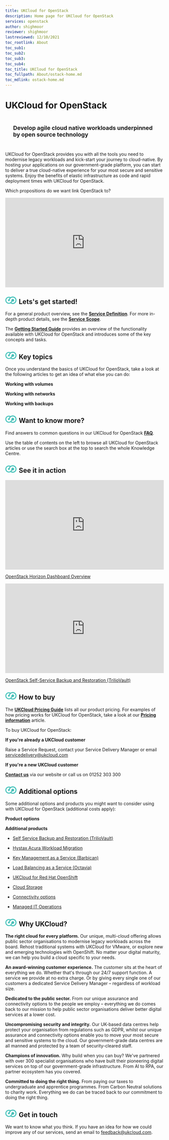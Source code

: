 ```yaml
---
title: UKCloud for OpenStack
description: Home page for UKCloud for OpenStack
services: openstack
author: shighmoor
reviewer: shighmoor
lastreviewed: 12/10/2021
toc_rootlink: About
toc_sub1: 
toc_sub2:
toc_sub3:
toc_sub4:
toc_title: UKCloud for OpenStack
toc_fullpath: About/ostack-home.md
toc_mdlink: ostack-home.md
---
```


# UKCloud for OpenStack

<!-- Tagline -->

<div class="row">
  <div class="col-md-12">
    <p class="text-center" style="padding:25px;font-size:18px"><strong>Develop agile cloud native workloads underpinned by open source technology</strong></p>
  </div>
</div>

<div class="row">
  <div class="col-md-8"> 
    <p>UKCloud for OpenStack provides you with all the tools you need to modernise legacy workloads and kick-start your journey to cloud-native. By hosting your applications on our government-grade platform, you can start to deliver a true cloud-native experience for your most secure and sensitive systems. Enjoy the benefits of elastic infrastructure as code and rapid deployment times with UKCloud for OpenStack.</p>
    <p>Which propositions do we want link OpenStack to?</p>
  </div>
  <div class="col-md-4">
    <div style="padding:56.25% 0 0 0;position:relative;">
      <iframe src="https://www.youtube.com/embed/KyL_yHNjkqI" style="position:absolute;top:0;left:0;width:100%;height:100%;"title="YouTube video player" frameborder="0" allow="accelerometer; autoplay; clipboard-write; encrypted-media; gyroscope; picture-in-picture" allowfullscreen></iframe>
    </div>
  </div>
</div>

<!-- Getting started information -->

<div class="row">
  <div class="col-md-12">
    <h2><img src="images/home-ukc-logo.png">Lets's get started!</h2>
  </div>
</div>

<div class="row">
  <div class="col-md-12">
    <p>For a general product overview, see the <a href="ostack-sd.md"><strong>Service Definition</strong></a>. For more in-depth product details, see the <a href="ostack-sco.md"><strong>Service Scope</strong></a>.</p>
    <p>The <a href="ostack-gs.md"><strong>Getting Started Guide</strong></a> provides an overview of the functionality available with UKCloud for OpenStack and introduces some of the key concepts and tasks.</p>
  </div>
</div>

<!-- Most important articles -->

<div class="row">
  <div class="col-md-12">
    <h2><img src="images/home-ukc-logo.png">Key topics</h2>
  </div>
</div>

<div class="row">
  <div class="col-md-12">
    <p>Once you understand the basics of UKCloud for OpenStack, take a look at the following articles to get an idea of what else you can do:</p>
  </div>
</div>

<div class="row">
  <div class="col-md-4">
    <p><strong>Working with volumes</strong></p>
  </div>
  <div class="col-md-4">
    <p><strong>Working with networks</strong></p>
  </div>
  <div class="col-md-4">
    <p><strong>Working with backups</strong></p>
  </div>
</div>

<!-- How to find more information -->

<div class="row">
  <div class="col-md-12">
    <h2><img src="images/home-ukc-logo.png">Want to know more?</h2>
  </div>
</div>

<div class="row">
  <div class="col-md-12">
    <p>Find answers to common questions in our UKCloud for OpenStack <a href="ostack-faq.md"><strong>FAQ</strong></a>.</p>
    <p>Use the table of contents on the left to browse all UKCloud for OpenStack articles or use the search box at the top to search the whole Knowledge Centre.</p>
  </div>
</div>

<!-- Videos -->

<div class="row">
  <div class="col-md-12">
    <h2><img src="images/home-ukc-logo.png">See it in action</h2>
  </div>
</div>

<div class="row">
  <div class="col-md-6">
    <div style="padding:56.25% 0 0 0;position:relative;">
      <iframe src="https://www.youtube.com/embed/XcQYz--CNiM" style="position:absolute;top:0;left:0;width:100%;height:100%;" frameborder="0" allow="accelerometer; autoplay; encrypted-media; gyroscope; picture-in-picture" allowfullscreen></iframe>
    </div>
    <p><a href="https://www.youtube.com/watch?v=XcQYz--CNiM">OpenStack Horizon Dashboard Overview</a></p>
  </div>
  <div class="col-md-6">
    <div style="padding:56.25% 0 0 0;position:relative;">
      <iframe src="https://www.youtube.com/embed/c471rZ2euHQ" style="position:absolute;top:0;left:0;width:100%;height:100%;" frameborder="0" allow="accelerometer; autoplay; encrypted-media; gyroscope; picture-in-picture" allowfullscreen></iframe>
    </div>  
    <p><a href="https://www.youtube.com/watch?v=c471rZ2euHQ">OpenStack Self-Service Backup and Restoration (TrilioVault)</a></p>
  </div>
</div>

<!-- Information about how to buy -->

<div class="row">
  <div class="col-md-12">
    <h2><img src="images/home-ukc-logo.png">How to buy</h2>
  </div>
</div>

<div class="row">
  <div class="col-md-12">
    <p>The <a href="https://ukcloud.com/pricing-guide"><strong>UKCloud Pricing Guide</strong></a> lists all our product pricing. For examples of how pricing works for UKCloud for OpenStack, take a look at our <a href="ostack-ref-pricing.md"><strong>Pricing information</strong></a> article.</p>
    <p>To buy UKCloud for OpenStack:</p>
  </div>
</div>

<div class="row">
  <div class="col-md-6">
    <p><strong>If you're already a UKCloud customer</strong></p>
    <p>Raise a Service Request, contact your Service Delivery Manager or email <a href="mailto:servicedelivery@ukcloud.com">servicedelivery@ukcloud.com</a></p>
  </div>
  <div class="col-md-6">
    <p><strong>If you're a new UKCloud customer</strong></p>
    <p><a href="https://ukcloud.com/contact/"><strong>Contact us</strong></a> via our website or call us on 01252 303 300</p>
  </div>
</div>

<!-- Other products that add value -->

<div class="row">
  <div class="col-md-12">
    <h2><img src="images/home-ukc-logo.png">Additional options</h2>
  </div>
</div>

<div class="row">
  <div class="col-md-12">
    <p>Some additional options and products you might want to consider using with UKCloud for OpenStack (additional costs apply):</p>
  </div>
</div>

<div class="row">
  <div class="col-md-6">
    <p><strong>Product options</strong></p>
  </div>
  <div class="col-md-6">
    <p><strong>Additional products</strong></p>
  </div>
</div>

<div class="row">
  <div class="col-md-6">
    <ul>
      <li><p><a href="ostack-sco-triliovault.md">Self Service Backup and Restoration (TrilioVault)</a></p></li>
      <li><p><a href="ostack-sco-hystax.md">Hystax Acura Workload Migration</a></p></li>
      <li><p><a href="ostack-how-use-barbican.md">Key Management as a Service (Barbican)</a></p></li>
      <li><p><a href="ostack-how-use-octavia.md">Load Balancing as a Service (Octavia)</a></p></li>
    </ul>
  </div>
  <div class="col-md-6">
    <ul>
      <li><p><a href="../openshift/oshift-sd.md">UKCloud for Red Hat OpenShift</a></p></li>
      <li><p><a href="../cloud-storage/cs-sd.md">Cloud Storage</a></p></li>
      <li><p><a href="../connectivity/conn-faq.md">Connectivity options</a></p></li>
      <li><p><a href="../managed-operations/man-sd-managed-it-ops.md">Managed IT Operations</a></p></li>
    </ul>
  </div>
</div>

<!-- Why UKCloud -->

<div class="row">
  <div class="col-md-12">
    <h2><img src="images/home-ukc-logo.png">Why UKCloud?</h2>
  </div>
</div>

<div class="row">
  <div class="col-md-4">
    <p><strong>The right cloud for every platform.</strong> Our unique, multi-cloud offering allows public sector organisations to modernise legacy workloads across the board. Rehost traditional systems with UKCloud for VMware, or explore new and emerging technologies with OpenShift. No matter your digital maturity, we can help you build a cloud specific to your needs.</p>
  </div>
  <div class="col-md-4">
    <p><strong>An award-winning customer experience.</strong> The customer sits at the heart of everything we do. Whether that's through our 24/7 support function. A service we provide at no extra charge. Or by giving every single one of our customers a dedicated Service Delivery Manager – regardless of workload size.</p>
  </div>
  <div class="col-md-4">
    <p><strong>Dedicated to the public sector.</strong> From our unique assurance and connectivity options to the people we employ &ndash; everything we do comes back to our mission to help public sector organisations deliver better digital services at a lower cost.</p>
  </div>
</div>

<div class="row">
  <div class="col-md-4">
    <p><strong>Uncompromising security and integrity.</strong> Our UK-based data centres help protect your organisation from regulations such as GDPR, whilst our unique assurance and connectivity options enable you to move your most secure and sensitive systems to the cloud. Our government-grade data centres are all manned and protected by a team of security-cleared staff.</p>
  </div>
  <div class="col-md-4">
    <p><strong>Champions of innovation.</strong> Why build when you can buy? We've partnered with over 300 specialist organisations who have built their pioneering digital services on top of our government-grade infrastructure. From AI to RPA, our partner ecosystem has you covered.</p>
  </div>
  <div class="col-md-4">
    <p><strong>Committed to doing the right thing.</strong> From paying our taxes to undergraduate and apprentice programmes. From Carbon Neutral solutions to charity work. Everything we do can be traced back to our commitment to doing the right thing.</p>
  </div>
</div>

<!-- Feedback -->

<div class="row">
  <div class="col-md-12">
    <h2><img src="images/home-ukc-logo.png">Get in touch</h2>
  </div>
</div>

<div class="row">
  <div class="col-md-12">
    <p>We want to know what you think. If you have an idea for how we could improve any of our services, send an email to <a href="mailto:feedback@ukcloud.com">feedback@ukcloud.com</a>.</p>
  </div>
</div>